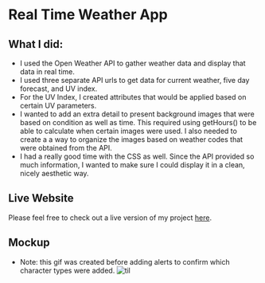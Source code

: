 # Real Time Weather App

## What I did:  
* I used the Open Weather API to gather weather data and display that data in real time.    
* I used three separate API urls to get data for current weather, five day forecast, and UV index.
* For the UV Index, I created attributes that would be applied based on certain UV parameters.    
* I wanted to add an extra detail to present background images that were based on condition as well as time. This required using getHours() to be able to calculate when certain images were used. I also needed to create a a way to organize the images based on weather codes that were obtained from the API.    
* I had a really good time with the CSS as well. Since the API provided so much information, I wanted to make sure I could display it in a clean, nicely aesthetic way.    

## Live Website
Please feel free to check out a live version of my project [here](https://cmash93.github.io/real-time-weather/).     
## Mockup    
* Note: this gif was created before adding alerts to confirm which character types were added.
![til](https://github.com/cmash93/Real-Time-Weather/blob/main/images/weatherapp.gif)